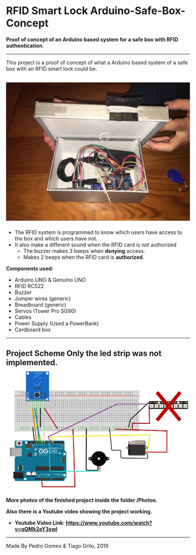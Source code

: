 # RFID Smart Lock Arduino-Safe-Box-Concept

**Proof of concept of an Arduino based system for a safe box with RFID authentication.**

---
This project is a proof of concept of what a Arduino based system of a safe box with an RFID smart lock could be.

![GitHub Logo](Photos/internals2.jpeg)
---

* The RFID system is programmed to know which users have access to the box and which users have not.
* It also make a different sound when the RFID card is not authorized
  * The buzzer makes 3 beeps when **denying** access.
  * Makes 2 beeps when the RFID card is **authorized**.

**Components used:**
* Arduino UNO & Genuino UNO
* RFID RC522
* Buzzer
* Jumper wires (generic)
* Breadboard (generic)
* Servos (Tower Pro SG90)
* Cables
* Power Supply (Used a PowerBank)
* Cardboard box

---
**Project Scheme**
Only the led strip was not implemented.
![GitHub Logo](Photos/scheme.png)
---

**More photos of the finished project inside the folder /Photos.**

**Also there is a Youtube video showing the project working.**

* **Youtube Video Link: https://www.youtube.com/watch?v=qQMk2eY3swI**

---
Made By Pedro Gomes & Tiago Grilo, 2019

